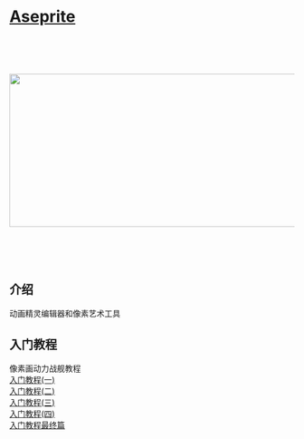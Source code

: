 # [Aseprite]

<div class="Aseprite-title">
  <img src="https://www.aseprite.org/assets/images/header-logo.png" />
</div>

## 介绍

动画精灵编辑器和像素艺术工具

## 入门教程

像素画动力战舰教程  
[入门教程(一)]  
[入门教程(二)]  
[入门教程(三)]  
[入门教程(四)]  
[入门教程最终篇]  

[Aseprite]:https://www.aseprite.org
[入门教程(一)]: https://baijiahao.baidu.com/s?id=1746029529386402634
[入门教程(二)]: https://baijiahao.baidu.com/s?id=1746134008854274437
[入门教程(三)]: https://baijiahao.baidu.com/s?id=1746260027544552741
[入门教程(四)]: https://baijiahao.baidu.com/s?id=1747674759112239234
[入门教程最终篇]: https://baijiahao.baidu.com/s?id=1749260895914524961&wfr=spider&for=pc

<style>
.Aseprite-title {
  height: 400px; 
  background: url("https://www.aseprite.org/assets/images/header-bg.png"); 
  background-repeat: no-repeat;
  background-size:  cover;
  background-position: top center;
  background-attachment: fixed; 
  display: flex; 
  justify-content: center; 
  align-items:center; 
}
.Aseprite-title img {
  width: 566px; 
  height: 270px; 
}
</style>
